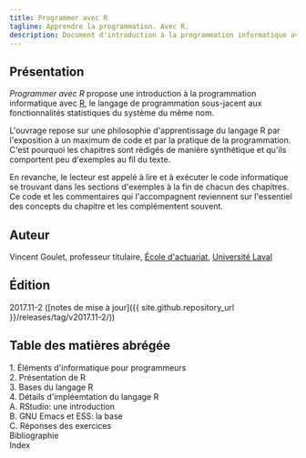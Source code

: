 ```yaml
---
title: Programmer avec R
tagline: Apprendre la programmation. Avec R.
description: Document d'introduction à la programmation informatique avec le langage R
---
```


## Présentation

*Programmer avec R* propose une introduction à la programmation
informatique avec [R](https://www.r-project.org), le langage de
programmation sous-jacent aux fonctionnalités statistiques du système
du même nom.

L'ouvrage repose sur une philosophie d'apprentissage du langage
R par l'exposition à un maximum de code et par la pratique de la
programmation. C'est pourquoi les chapitres sont rédigés de manière
synthétique et qu'ils comportent peu d'exemples au fil du texte. 

En revanche, le lecteur est appelé à lire et à exécuter le code
informatique se trouvant dans les sections d'exemples à la fin de
chacun des chapitres. Ce code et les commentaires qui l'accompagnent
reviennent sur l'essentiel des concepts du chapitre et les
complémentent souvent. 

## Auteur

Vincent Goulet, professeur titulaire, [École d'actuariat](https://www.act.ulaval.ca), [Université Laval](https://ulaval.ca)

## Édition

2017.11-2 ([notes de mise à jour]({{ site.github.repository_url }}/releases/tag/v2017.11-2/))

## Table des matières abrégée

1\. Éléments d'informatique pour programmeurs  
2\. Présentation de R  
3\. Bases du langage R  
4\. Détails d'impléemtation du langage R  
A. RStudio: une introduction  
B. GNU Emacs et ESS: la base  
C. Réponses des exercices  
Bibliographie  
Index
